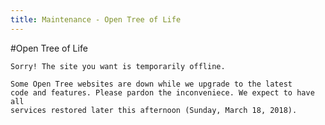 ```yaml
---
title: Maintenance - Open Tree of Life
---
```

<link rel="stylesheet" href="{{ site.baseurl }}css/main.css" >

#Open Tree of Life


<div class="maintenance-notice">

    Sorry! The site you want is temporarily offline.

</div>

<div class="maintenance-details">

    Some Open Tree websites are down while we upgrade to the latest
    code and features. Please pardon the inconveniece. We expect to have all
    services restored later this afternoon (Sunday, March 18, 2018).

</div>
